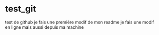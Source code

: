 # test_git
test de github
je fais une première modif de mon readme
je fais une modif en ligne
mais aussi depuis ma machine